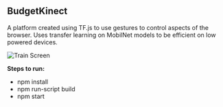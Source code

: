 ## BudgetKinect


A platform created using TF.js to use gestures to control aspects of the browser. 
Uses transfer learning on MobilNet models to be efficient on low powered devices.

![Train Screen](resources/preview.jpg)


<b>Steps to run:</b>
<ul>
<li>npm install</li>
<li>npm run-script build</li>
<li>npm start</li>
</ul>

